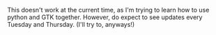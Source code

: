 This doesn't work at the current time, as I'm trying to learn how to use python and GTK together. However, do expect to see updates every Tuesday and Thursday.
(I'll try to, anyways!)

